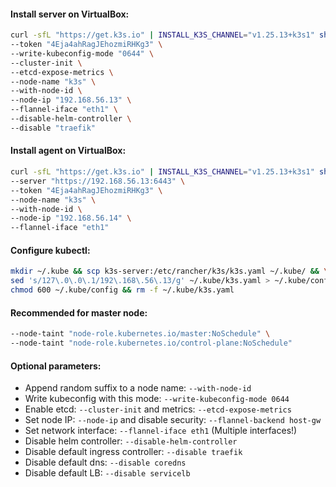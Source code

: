 #### Install server on VirtualBox:
```bash
curl -sfL "https://get.k3s.io" | INSTALL_K3S_CHANNEL="v1.25.13+k3s1" sh -s - server \
--token "4Eja4ahRagJEhozmiRHKg3" \
--write-kubeconfig-mode "0644" \
--cluster-init \
--etcd-expose-metrics \
--node-name "k3s" \
--with-node-id \
--node-ip "192.168.56.13" \
--flannel-iface "eth1" \
--disable-helm-controller \
--disable "traefik"
```

#### Install agent on VirtualBox:
```bash
curl -sfL "https://get.k3s.io" | INSTALL_K3S_CHANNEL="v1.25.13+k3s1" sh -s - agent \
--server "https://192.168.56.13:6443" \
--token "4Eja4ahRagJEhozmiRHKg3" \
--node-name "k3s" \
--with-node-id \
--node-ip "192.168.56.14" \
--flannel-iface "eth1"
```

#### Configure kubectl:
```bash
mkdir ~/.kube && scp k3s-server:/etc/rancher/k3s/k3s.yaml ~/.kube/ && \
sed 's/127\.0\.0\.1/192\.168\.56\.13/g' ~/.kube/k3s.yaml > ~/.kube/config && \
chmod 600 ~/.kube/config && rm -f ~/.kube/k3s.yaml
```

#### Recommended for master node:
```bash
--node-taint "node-role.kubernetes.io/master:NoSchedule" \
--node-taint "node-role.kubernetes.io/control-plane:NoSchedule"
```

#### Optional parameters:
- Append random suffix to a node name: `--with-node-id`
- Write kubeconfig with this mode: `--write-kubeconfig-mode 0644`
- Enable etcd: `--cluster-init` and metrics: `--etcd-expose-metrics`
- Set node IP: `--node-ip` and disable security: `--flannel-backend host-gw`
- Set network interface: `--flannel-iface eth1` (Multiple interfaces!)
- Disable helm controller: `--disable-helm-controller`
- Disable default ingress controller: `--disable traefik`
- Disable default dns: `--disable coredns`
- Disable default LB: `--disable servicelb`

